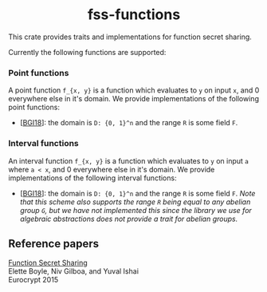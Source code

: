 <h1 align="center">fss-functions</h1>

This crate provides traits and implementations for function secret sharing.

Currently the following functions are supported:

### Point functions

A point function `f_{x, y}` is a function which evaluates to `y` on input `x`, and 0 everywhere else in it's domain. We provide implementations of the following point functions:

* [[BGI18]]: the domain is `D: {0, 1}^n` and the range `R` is some field `F`.

### Interval functions

An interval function `f_{x, y}` is a function which evaluates to `y` on input `a` where `a < x`, and 0 everywhere else in it's domain. We provide implementations of the following interval functions:

* [[BGI18]]: the domain is `D: {0, 1}^n` and the range `R` is some field `F`. _Note that this scheme also supports the range `R` being equal to any abelian group `G`, but we have not implemented this since the library we use for algebraic abstractions does not provide a trait for abelian groups._


## Reference papers

[bgi18]: https://www.iacr.org/archive/eurocrypt2015/90560300/90560300.pdf

[Function Secret Sharing][bgi18]\
Elette Boyle, Niv Gilboa, and Yuval Ishai\
Eurocrypt 2015
